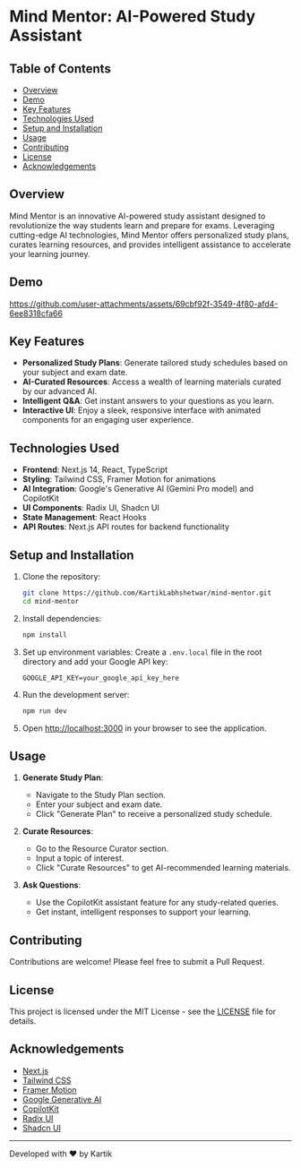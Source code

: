 # Mind Mentor: AI-Powered Study Assistant

## Table of Contents
- [Overview](#overview)
- [Demo](#demo)
- [Key Features](#key-features)
- [Technologies Used](#technologies-used)
- [Setup and Installation](#setup-and-installation)
- [Usage](#usage)
- [Contributing](#contributing)
- [License](#license)
- [Acknowledgements](#acknowledgements)

## Overview

Mind Mentor is an innovative AI-powered study assistant designed to revolutionize the way students learn and prepare for exams. Leveraging cutting-edge AI technologies, Mind Mentor offers personalized study plans, curates learning resources, and provides intelligent assistance to accelerate your learning journey.

## Demo



https://github.com/user-attachments/assets/69cbf92f-3549-4f80-afd4-6ee8318cfa66






## Key Features

- **Personalized Study Plans**: Generate tailored study schedules based on your subject and exam date.
- **AI-Curated Resources**: Access a wealth of learning materials curated by our advanced AI.
- **Intelligent Q&A**: Get instant answers to your questions as you learn.
- **Interactive UI**: Enjoy a sleek, responsive interface with animated components for an engaging user experience.

## Technologies Used

- **Frontend**: Next.js 14, React, TypeScript
- **Styling**: Tailwind CSS, Framer Motion for animations
- **AI Integration**: Google's Generative AI (Gemini Pro model) and CopilotKit
- **UI Components**: Radix UI, Shadcn UI
- **State Management**: React Hooks
- **API Routes**: Next.js API routes for backend functionality

## Setup and Installation

1. Clone the repository:
   ```bash
   git clone https://github.com/KartikLabhshetwar/mind-mentor.git
   cd mind-mentor
   ```

2. Install dependencies:
   ```bash
   npm install
   ```

3. Set up environment variables:
   Create a `.env.local` file in the root directory and add your Google API key:
   ```
   GOOGLE_API_KEY=your_google_api_key_here
   ```

4. Run the development server:
   ```bash
   npm run dev
   ```

5. Open [http://localhost:3000](http://localhost:3000) in your browser to see the application.

## Usage

1. **Generate Study Plan**:
   - Navigate to the Study Plan section.
   - Enter your subject and exam date.
   - Click "Generate Plan" to receive a personalized study schedule.

2. **Curate Resources**:
   - Go to the Resource Curator section.
   - Input a topic of interest.
   - Click "Curate Resources" to get AI-recommended learning materials.

3. **Ask Questions**:
   - Use the CopilotKit assistant feature for any study-related queries.
   - Get instant, intelligent responses to support your learning.

## Contributing

Contributions are welcome! Please feel free to submit a Pull Request.

## License

This project is licensed under the MIT License - see the [LICENSE](LICENSE.txt) file for details.

## Acknowledgements

- [Next.js](https://nextjs.org/)
- [Tailwind CSS](https://tailwindcss.com/)
- [Framer Motion](https://www.framer.com/motion/)
- [Google Generative AI](https://ai.google.dev/)
- [CopilotKit](https://docs.copilotkit.ai/)
- [Radix UI](https://www.radix-ui.com/)
- [Shadcn UI](https://ui.shadcn.com/)

---

Developed with ❤️ by Kartik
